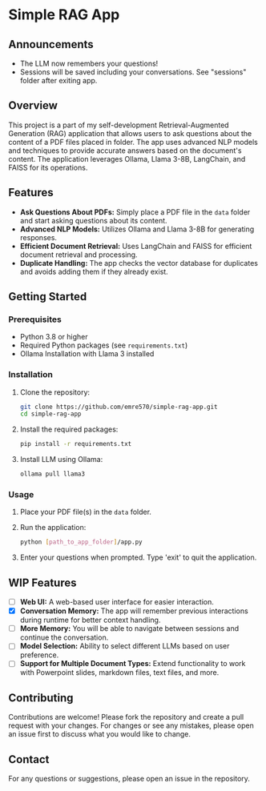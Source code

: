 # Simple RAG App

## Announcements

* The LLM now remembers your questions!
* Sessions will be saved including your conversations. See "sessions" folder after exiting app.

## Overview

This project is a part of my self-development Retrieval-Augmented Generation (RAG) application that allows users to ask questions about the content of a PDF files placed in folder. The app uses advanced NLP models and techniques to provide accurate answers based on the document's content. The application leverages Ollama, Llama 3-8B, LangChain, and FAISS for its operations.

## Features

- **Ask Questions About PDFs:** Simply place a PDF file in the `data` folder and start asking questions about its content.
- **Advanced NLP Models:** Utilizes Ollama and Llama 3-8B for generating responses.
- **Efficient Document Retrieval:** Uses LangChain and FAISS for efficient document retrieval and processing.
- **Duplicate Handling:** The app checks the vector database for duplicates and avoids adding them if they already exist.

## Getting Started

### Prerequisites

- Python 3.8 or higher
- Required Python packages (see `requirements.txt`)
- Ollama Installation with Llama 3 installed

### Installation

1. Clone the repository:
   ```bash
   git clone https://github.com/emre570/simple-rag-app.git
   cd simple-rag-app
   ```
2. Install the required packages:
   ```bash
   pip install -r requirements.txt
   ```
3. Install LLM using Ollama:
   ```bash
   ollama pull llama3
   ```

### Usage

1. Place your PDF file(s) in the `data` folder.
2. Run the application:

   ```bash
   python [path_to_app_folder]/app.py
   ```
3. Enter your questions when prompted. Type 'exit' to quit the application.

## WIP Features

- [ ] **Web UI:** A web-based user interface for easier interaction.
- [X] **Conversation Memory:** The app will remember previous interactions during runtime for better context handling.
- [ ] **More Memory:** You will be able to navigate between sessions and continue the conversation.
- [ ] **Model Selection:** Ability to select different LLMs based on user preference.
- [ ] **Support for Multiple Document Types:** Extend functionality to work with Powerpoint slides, markdown files, text files, and more.

## Contributing

Contributions are welcome! Please fork the repository and create a pull request with your changes. For changes or see any mistakes, please open an issue first to discuss what you would like to change.

## Contact

For any questions or suggestions, please open an issue in the repository.
